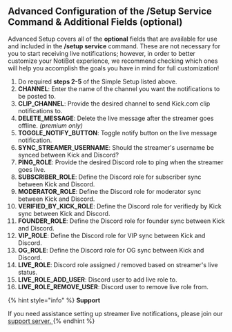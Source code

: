 
## Advanced Configuration of the /Setup Service Command & Additional Fields (optional)

Advanced Setup covers all of the **optional** fields that are available for use and included in the **/setup service** command. These are not necessary for you to start receiving live notifications; however, in order to better customize your NotiBot experience, we recommend checking which ones will help you accomplish the goals you have in mind for full customization!



1. Do required **steps 2-5** of the Simple Setup listed above.
1. **CHANNEL**: Enter the name of the channel you want the notifications to be posted to.
2. **CLIP_CHANNEL**: Provide the desired channel to send Kick.com clip notifications to.
3. **DELETE_MESSAGE**: Delete the live message after the streamer goes offline. *(premium only)*
4. **TOGGLE_NOTIFY_BUTTON**: Toggle notify button on the live message notification.
5. **SYNC_STREAMER_USERNAME**: Should the streamer's username be synced between Kick and Discord?
6. **PING_ROLE**: Provide the desired Discord role to ping when the streamer goes live.
7. **SUBSCRIBER_ROLE**: Define the Discord role for subscriber sync between Kick and Discord.
8. **MODERATOR_ROLE**: Define the Discord role for moderator sync between Kick and Discord.
9. **VERIFIED_BY_KICK_ROLE**: Define the Discord role for verifiedy by Kick sync between Kick and Discord.
10. **FOUNDER_ROLE**: Define the Discord role for founder sync between Kick and Discord.
11. **VIP_ROLE**: Define the Discord role for VIP sync between Kick and Discord.
12. **OG_ROLE**: Define the Discord role for OG sync between Kick and Discord.
13. **LIVE_ROLE**: Discord role assigned / removed based on streamer's live status.
14. **LIVE_ROLE_ADD_USER**: Discord user to add live role to.
15. **LIVE_ROLE_REMOVE_USER**: Discord user to remove live role from.

{% hint style="info" %}
**Support**

If you need assistance setting up streamer live notifications, please join our [support server. ](https://discord.com/invite/xq6F6ZkUte)
{% endhint %}
